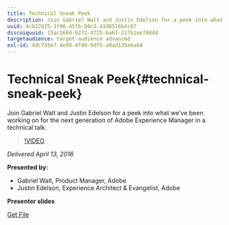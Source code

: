 ```yaml
---
title: Technical Sneak Peek
description: Join Gabriel Walt and Justin Edelson for a peek into what we’ve been working on for the next generation of Adobe Experience Manager in a technical talk.
uuid: 4cb22075-1f96-45fb-b9c3-41d8516b4c87
discoiquuid: 15ac160d-b272-4725-ba6f-217b1ee70d4d
targetaudience: target-audience advanced
exl-id: 4dc755e7-4e98-4f40-9df5-a8ad135e6a64
---
```

# Technical Sneak Peek{#technical-sneak-peek}

Join Gabriel Walt and Justin Edelson for a peek into what we’ve been working on for the next generation of Adobe Experience Manager in a technical talk. 

>[!VIDEO](https://video.tv.adobe.com/v/19305/?quality=9)

*Delivered April 13, 2016*

**Presented by:**

* Gabriel Walt, Product Manager, Adobe
* Justin Edelson, Experience Architect & Evangelist, Adobe

**Presenter slides**

[Get File](assets/aem-gems-041316-6-2-tech-preview.pdf)
<!--
[Get back to the Overview](https://helpx.adobe.com/experience-manager/kt/eseminars/gems/aem-index.html)
-->
